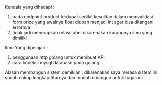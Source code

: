Kendala yang dihadapi :
1. pada endpoint product terdapat sedikit kesulitan dalam memvalidasi form price yang awalnya float diubah menjadi int agar bisa ditangani errornya
2. tidak jadi menerapkan relasi tabel dikarenakan kurangnya ilmu yang dimiliki

Ilmu Yang dipelajari :
1. penggunaan http golang untuk membuat API
2. cara koneksi mysql database pada golang

Alasan membangun sistem demikian :
dikarenakan saya merasa sistem ini sudah cukup lengkap fiturnya dan mudah dibangun untuk tugas ini